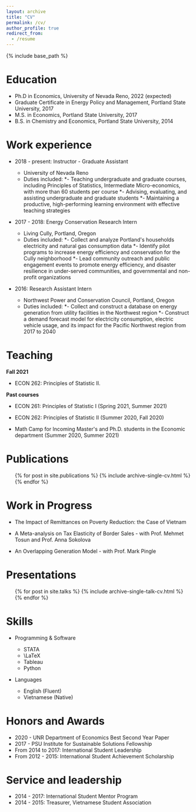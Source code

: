 ```yaml
---
layout: archive
title: "CV"
permalink: /cv/
author_profile: true
redirect_from:
  - /resume
---
```


{% include base_path %}

Education
======
* Ph.D in Economics, University of Nevada Reno, 2022 (expected)
* Graduate Certificate in Energy Policy and Management, Portland State University, 2017
* M.S. in Economics, Portland State University, 2017
* B.S. in Chemistry and Economics, Portland State University, 2014

Work experience
======
* 2018 - present: Instructor - Graduate Assistant
  * University of Nevada Reno
  * Duties included:
      *- Teaching undergraduate and graduate courses, including Principles of Statistics, Intermediate Micro-economics, with more than 60 students per course
      *- Advising, evaluating, and assisting undergraduate and graduate students
     *- Maintaining a productive, high-performing learning environment with effective teaching strategies

* 2017 - 2018: Energy Conservation Research Intern
  * Living Cully, Portland, Oregon
  * Duties included:
    *- Collect and analyze Portland's households electricity and natural gas consumption data
    *- Identify pilot programs to increase energy efficiency and conservation for the Cully neighborhood
    *- Lead community outreach and public engagement events to promote energy efficiency, and disaster resilience in under-served communities, and governmental and non-profit organizations

* 2016: Research Assistant Intern
  * Northwest Power and Conservation Council, Portland, Oregon 
  * Duties included:
   *- Collect and construct a database on energy generation from utility facilities in the Northwest region
   *- Construct a demand forecast model for electricity consumption, electric vehicle usage, and its impact for the Pacific Northwest region from 2017 to 2040

Teaching
======
**Fall 2021**

* ECON 262: Principles of Statistic II. 

**Past courses**

* ECON 261: Principles of Statistic I (Spring 2021, Summer 2021)

* ECON 262: Principles of Statistic II (Summer 2020, Fall 2020)

* Math Camp for Incoming Master's and Ph.D. students in the Economic department (Summer 2020, Summer 2021)  

Publications
======
  <ul>{% for post in site.publications %}
    {% include archive-single-cv.html %}
  {% endfor %}</ul>

**Work in Progress**
======
* The Impact of Remittances on Poverty Reduction: the Case of Vietnam

* A Meta-analysis on Tax Elasticity of Border Sales - with Prof. Mehmet Tosun and Prof. Anna Sokolova

* An Overlapping Generation Model - with Prof. Mark Pingle
  
Presentations
======
  <ul>{% for post in site.talks %}
    {% include archive-single-talk-cv.html %}
  {% endfor %}</ul>
  
Skills
======
* Programming & Software
  * STATA
  * \LaTeX
  * Tableau
  * Python

* Languages
  * English (Fluent)
  * Vietnamese (Native)
  
Honors and Awards
======
  * 2020 - UNR Department of Economics Best Second Year Paper
  * 2017 - PSU Institute for Sustainable Solutions Fellowship
  * From 2014 to 2017: International Student Leadership
  * From 2012 - 2015: International Student Achievement Scholarship
  
Service and leadership
======
* 2014 - 2017: International Student Mentor Program
* 2014 - 2015: Treasurer, Vietnamese Student Association
